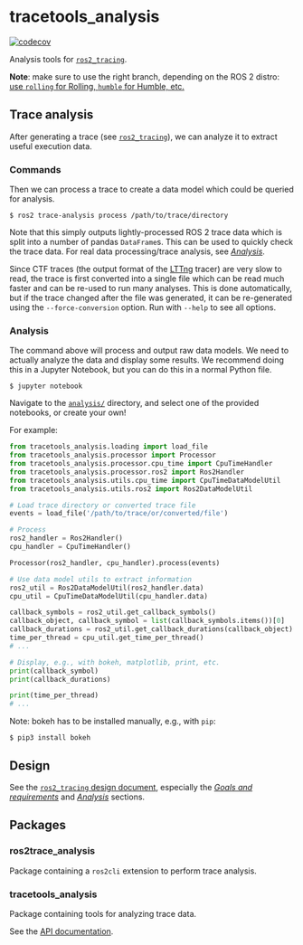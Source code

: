 # tracetools_analysis

<!-- [![GitHub CI](https://github.com/ros-tracing/tracetools_analysis/actions/workflows/test.yml/badge.svg?branch=rolling)](https://github.com/ros-tracing/tracetools_analysis/actions/workflows/test.yml) -->
[![codecov](https://codecov.io/gh/ros-tracing/tracetools_analysis/branch/rolling/graph/badge.svg)](https://codecov.io/gh/ros-tracing/tracetools_analysis)

Analysis tools for [`ros2_tracing`](https://github.com/ros2/ros2_tracing).

**Note**: make sure to use the right branch, depending on the ROS 2 distro: [use `rolling` for Rolling, `humble` for Humble, etc.](https://docs.ros.org/en/rolling/The-ROS2-Project/Contributing/Developer-Guide.html)

## Trace analysis

After generating a trace (see [`ros2_tracing`](https://github.com/ros2/ros2_tracing#tracing)), we can analyze it to extract useful execution data.

### Commands

Then we can process a trace to create a data model which could be queried for analysis.

```shell
$ ros2 trace-analysis process /path/to/trace/directory
```

Note that this simply outputs lightly-processed ROS 2 trace data which is split into a number of pandas `DataFrame`s.
This can be used to quickly check the trace data.
For real data processing/trace analysis, see [*Analysis*](#analysis).

Since CTF traces (the output format of the [LTTng](https://lttng.org/) tracer) are very slow to read, the trace is first converted into a single file which can be read much faster and can be re-used to run many analyses.
This is done automatically, but if the trace changed after the file was generated, it can be re-generated using the `--force-conversion` option.
Run with `--help` to see all options.

### Analysis

The command above will process and output raw data models.
We need to actually analyze the data and display some results.
We recommend doing this in a Jupyter Notebook, but you can do this in a normal Python file.

```shell
$ jupyter notebook
```

Navigate to the [`analysis/`](./tracetools_analysis/analysis/) directory, and select one of the provided notebooks, or create your own!

For example:

```python
from tracetools_analysis.loading import load_file
from tracetools_analysis.processor import Processor
from tracetools_analysis.processor.cpu_time import CpuTimeHandler
from tracetools_analysis.processor.ros2 import Ros2Handler
from tracetools_analysis.utils.cpu_time import CpuTimeDataModelUtil
from tracetools_analysis.utils.ros2 import Ros2DataModelUtil

# Load trace directory or converted trace file
events = load_file('/path/to/trace/or/converted/file')

# Process
ros2_handler = Ros2Handler()
cpu_handler = CpuTimeHandler()

Processor(ros2_handler, cpu_handler).process(events)

# Use data model utils to extract information
ros2_util = Ros2DataModelUtil(ros2_handler.data)
cpu_util = CpuTimeDataModelUtil(cpu_handler.data)

callback_symbols = ros2_util.get_callback_symbols()
callback_object, callback_symbol = list(callback_symbols.items())[0]
callback_durations = ros2_util.get_callback_durations(callback_object)
time_per_thread = cpu_util.get_time_per_thread()
# ...

# Display, e.g., with bokeh, matplotlib, print, etc.
print(callback_symbol)
print(callback_durations)

print(time_per_thread)
# ...
```

Note: bokeh has to be installed manually, e.g., with `pip`:

```shell
$ pip3 install bokeh
```

## Design

See the [`ros2_tracing` design document](https://github.com/ros2/ros2_tracing/blob/master/doc/design_ros_2.md), especially the [*Goals and requirements*](https://github.com/ros2/ros2_tracing/blob/master/doc/design_ros_2.md#goals-and-requirements) and [*Analysis*](https://github.com/ros2/ros2_tracing/blob/master/doc/design_ros_2.md#analysis) sections.

## Packages

### ros2trace_analysis

Package containing a `ros2cli` extension to perform trace analysis.

### tracetools_analysis

Package containing tools for analyzing trace data.

See the [API documentation](https://ros-tracing.gitlab.io/tracetools_analysis-api/).
